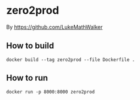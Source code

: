 # zero2prod

By https://github.com/LukeMathWalker

## How to build
```
docker build --tag zero2prod --file Dockerfile .
```
## How to run
```
docker run -p 8000:8000 zero2prod
```